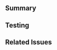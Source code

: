 ## Summary

<!-- Provide a high-level summary of the changes -->

## Testing

<!-- Describe how you tested your changes -->

## Related Issues

<!-- Link to related issues or discussions -->
